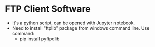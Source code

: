 # FTP Client Software

- It's a python script, can be opened with Jupyter notebook.
- Need to install "ftplib" package from windows command line. Use command:
	- pip install pyftpdlib
